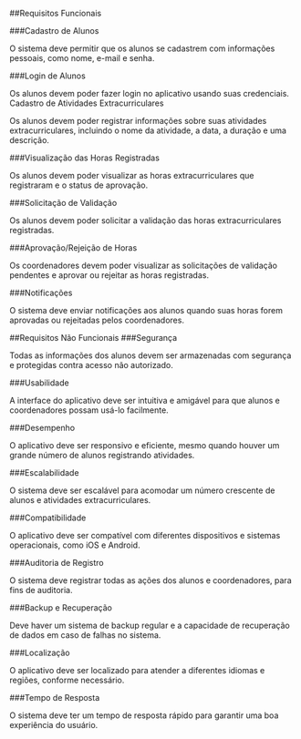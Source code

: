 ##Requisitos Funcionais

###Cadastro de Alunos

O sistema deve permitir que os alunos se cadastrem com informações pessoais, como nome, e-mail e senha.

###Login de Alunos

Os alunos devem poder fazer login no aplicativo usando suas credenciais.
Cadastro de Atividades Extracurriculares

Os alunos devem poder registrar informações sobre suas atividades extracurriculares, incluindo o nome da atividade, a data, a duração e uma descrição.

###Visualização das Horas Registradas

Os alunos devem poder visualizar as horas extracurriculares que registraram e o status de aprovação.

###Solicitação de Validação

Os alunos devem poder solicitar a validação das horas extracurriculares registradas.

###Aprovação/Rejeição de Horas

Os coordenadores devem poder visualizar as solicitações de validação pendentes e aprovar ou rejeitar as horas registradas.

###Notificações

O sistema deve enviar notificações aos alunos quando suas horas forem aprovadas ou rejeitadas pelos coordenadores.


##Requisitos Não Funcionais
###Segurança

Todas as informações dos alunos devem ser armazenadas com segurança e protegidas contra acesso não autorizado.

###Usabilidade

A interface do aplicativo deve ser intuitiva e amigável para que alunos e coordenadores possam usá-lo facilmente.

###Desempenho

O aplicativo deve ser responsivo e eficiente, mesmo quando houver um grande número de alunos registrando atividades.

###Escalabilidade

O sistema deve ser escalável para acomodar um número crescente de alunos e atividades extracurriculares.

###Compatibilidade

O aplicativo deve ser compatível com diferentes dispositivos e sistemas operacionais, como iOS e Android.

###Auditoria de Registro

O sistema deve registrar todas as ações dos alunos e coordenadores, para fins de auditoria.

###Backup e Recuperação

Deve haver um sistema de backup regular e a capacidade de recuperação de dados em caso de falhas no sistema.

###Localização

O aplicativo deve ser localizado para atender a diferentes idiomas e regiões, conforme necessário.

###Tempo de Resposta

O sistema deve ter um tempo de resposta rápido para garantir uma boa experiência do usuário.
